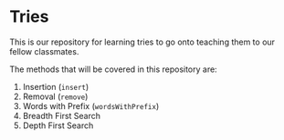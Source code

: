 # Tries

This is our repository for learning tries to go onto teaching them to our fellow classmates.

The methods that will be covered in this repository are:
1. Insertion (`insert`)
2. Removal (`remove`)
3. Words with Prefix (`wordsWithPrefix`)
4. Breadth First Search
5. Depth First Search